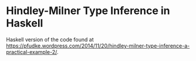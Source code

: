 # Hindley-Milner Type Inference in Haskell

Haskell version of the code found at https://pfudke.wordpress.com/2014/11/20/hindley-milner-type-inference-a-practical-example-2/.
